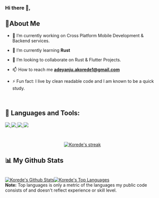 ### Hi there 👋,

## 💫About Me
- 🔭 I’m currently working on Cross Platform Mobile Development & Backend services.

- 🌱 I’m currently learning **Rust**

- 👯 I’m looking to collaborate on Rust & Flutter Projects.

- 📫 How to reach me **adeyanju.akorede1@gmail.com**

- ⚡ Fun fact: I live by clean readable code and I am known to be a quick study.

<br/>

## 🚀 Languages and Tools:

<p align="left"> 
    <a href="https://flutter.dev/" target="_blank"> <img src="https://img.icons8.com/color/48/000000/flutter.png"/> </a>
    <a href="https://nodejs.org/en/" target="_blank"> <img src="https://img.icons8.com/color/48/000000/nodejs.png"/> </a> 
    <a href="https://www.typescriptlang.org/" target="_blank"> <img src="https://img.icons8.com/color/48/000000/typescript.png"/> </a> 
    <a href="https://www.rust-lang.org/" target="_blank"> <img src="https://img.icons8.com/external-tal-revivo-bold-tal-revivo/48/B7410E/external-rust-is-a-multi-paradigm-system-programming-language-logo-bold-tal-revivo.png"/> </a> 
</p>

<br/>

<p align="center">
    <a href="https://github.com/Lone-Wolf17/github-readme-streak-stats">
        <img title="🔥 Get streak stats for your profile at git.io/streak-stats" alt="Korede's streak" src="https://github-readme-streak-stats.herokuapp.com/?user=Lone-Wolf17&theme=black-ice&hide_border=true&stroke=A020F0&background=060A0CD0"/>
    </a>
</p>

## 📊 My Github Stats
  <br/>
    <a href="https://github.com/Lone-Wolf17/github-readme-stats"><img alt="Korede's Github Stats" src="https://github-readme-stats.vercel.app/api?username=Lone-Wolf17&show_icons=true&count_private=true&theme=react&hide_border=true&bg_color=A020F0" /></a><a href="https://github.com/Lone-Wolf17/github-readme-stats"><img alt="Korede's Top Languages" src="https://github-readme-stats.vercel.app/api/top-langs/?username=Lone-Wolf17&langs_count=8&count_private=true&layout=compact&theme=react&hide_border=true&bg_color=0D1117" /></a>
  <br/>  
  <b>Note:</b> Top languages is only a metric of the languages my public code consists of and doesn't reflect experience or skill level.


<br/>
<br/>


<!--

<a href="https://github.com/Lone-Wolf17/github-readme-activity-graph"><img alt="Korede's Activity Graph" src="https://activity-graph.herokuapp.com/graph?username=Lone-Wolf17&bg_color=0D1117&color=5BCDEC&line=A020F0&point=FFFFFF&hide_border=true" /></a>
[![wakatime](https://wakatime.com/badge/user/70e2c061-a198-42cf-83aa-be61f5e9b4d1.svg)](https://wakatime.com/@70e2c061-a198-42cf-83aa-be61f5e9b4d1)
**Lone-Wolf17/Lone-Wolf17** is a ✨ _special_ ✨ repository because its `README.md` (this file) appears on your GitHub profile.

Here are some ideas to get you started:

- 🔭 I’m currently working on ...
- 🌱 I’m currently learning ...
- 👯 I’m looking to collaborate on ...
- 🤔 I’m looking for help with ...
- 💬 Ask me about ...
- 📫 How to reach me: ...
- 😄 Pronouns: ...
- ⚡ Fun fact: ...
-->
